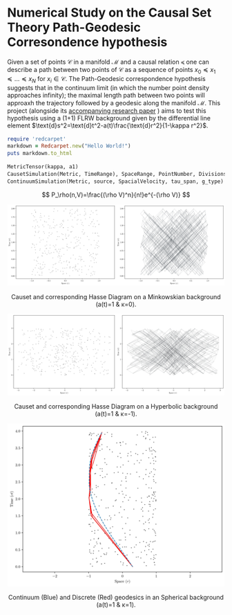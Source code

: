 # Numerical Study on the Causal Set Theory Path-Geodesic Corresondence hypothesis
Given a set of points $\mathcal{C}$ in a manifold $\mathcal{M}$ and a causal relation $\preceq$ one can describe a path between two points of $\mathcal{C}$ as a sequence of points $x_0\preceq x_1 \preceq\dots \preceq x_N$ for $x_i\in\mathcal{C}$. The Path-Geodesic correspondence hypothesis suggests that in the continuum limit (in which the number point density approaches infinity); the maximal length path between two points will approaxh the trajectory followed by a geodesic along the manifold $\mathcal{M}$. This project (alongside its [accompanying research paper]([https://github.com/user/repo/blob/branch/other_file.md](https://github.com/Cano-Jones/Causal-Set-Theory-Path-Geodesics-Correspondence/blob/main/Numerical_Correspondence_Between_FLRW_Geodesics_in_Causal_Sets_and_the_Continuum.pdf))
) aims to test this hypothesis using a (1+1) FLRW background given by the differential line element $\text{d}s^2=\text{d}t^2-a(t)\frac{\text{d}r^2}{1-\kappa r^2}$.
```ruby
require 'redcarpet'
markdown = Redcarpet.new("Hello World!")
puts markdown.to_html
```
```python
MetricTensor(kappa, a1)
CausetSimulation(Metric, TimeRange), SpaceRange, PointNumber, Divisions)
ContinuumSimulation(Metric, source, SpacialVelocity, tau_span, g_type)
```
$$
P_\rho(n,V)=\frac{(\rho V)^n}{n!}e^{-(\rho V)}
$$

<div align="center">
    <img src="Images/Causet_&_Hasse_Minkowski.jpg"/>
    <p>Causet and corresponding Hasse Diagram on a Minkowskian background (a(t)=1 & κ=0).</p>
</div>
<div align="center">
    <img src="Images/Causet_&_Hasse_Hyperbolic.jpg"/>
    <p>Causet and corresponding Hasse Diagram on a Hyperbolic background (a(t)=1 & κ=-1).</p>
</div>

<div align="center">
    <img src="Images/Correspondence_Spherical.jpg"/>
    <p>Continuum (Blue) and Discrete (Red) geodesics in an Spherical background (a(t)=1 & κ=1).</p>
</div>
